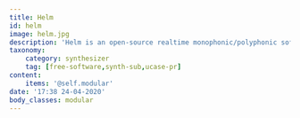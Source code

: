 ```yaml
---
title: Helm
id: helm
image: helm.jpg
description: 'Helm is an open-source realtime monophonic/polyphonic softsynth.'
taxonomy:
    category: synthesizer
    tag: [free-software,synth-sub,ucase-pr]
content:
    items: '@self.modular'
date: '17:38 24-04-2020'
body_classes: modular
---
```


